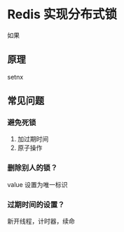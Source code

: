 # Redis 实现分布式锁

如果

## 原理

setnx

## 常见问题

### 避免死锁

1. 加过期时间
2. 原子操作

### 删除别人的锁？

value 设置为唯一标识

### 过期时间的设置？

新开线程，计时器，续命